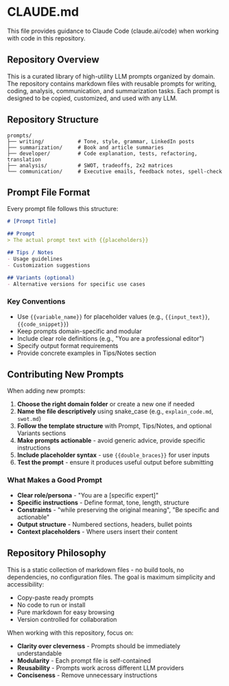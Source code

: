 # CLAUDE.md

This file provides guidance to Claude Code (claude.ai/code) when working with code in this repository.

## Repository Overview

This is a curated library of high-utility LLM prompts organized by domain. The repository contains markdown files with reusable prompts for writing, coding, analysis, communication, and summarization tasks. Each prompt is designed to be copied, customized, and used with any LLM.

## Repository Structure

```
prompts/
├── writing/           # Tone, style, grammar, LinkedIn posts
├── summarization/     # Book and article summaries
├── developer/         # Code explanation, tests, refactoring, translation
├── analysis/          # SWOT, tradeoffs, 2x2 matrices
└── communication/     # Executive emails, feedback notes, spell-check
```

## Prompt File Format

Every prompt file follows this structure:

```markdown
# [Prompt Title]

## Prompt
> The actual prompt text with {{placeholders}}

## Tips / Notes
- Usage guidelines
- Customization suggestions

## Variants (optional)
- Alternative versions for specific use cases
```

### Key Conventions
- Use `{{variable_name}}` for placeholder values (e.g., `{{input_text}}`, `{{code_snippet}}`)
- Keep prompts domain-specific and modular
- Include clear role definitions (e.g., "You are a professional editor")
- Specify output format requirements
- Provide concrete examples in Tips/Notes section

## Contributing New Prompts

When adding new prompts:

1. **Choose the right domain folder** or create a new one if needed
2. **Name the file descriptively** using snake_case (e.g., `explain_code.md`, `swot.md`)
3. **Follow the template structure** with Prompt, Tips/Notes, and optional Variants sections
4. **Make prompts actionable** - avoid generic advice, provide specific instructions
5. **Include placeholder syntax** - use `{{double_braces}}` for user inputs
6. **Test the prompt** - ensure it produces useful output before submitting

### What Makes a Good Prompt

- **Clear role/persona** - "You are a [specific expert]"
- **Specific instructions** - Define format, tone, length, structure
- **Constraints** - "while preserving the original meaning", "Be specific and actionable"
- **Output structure** - Numbered sections, headers, bullet points
- **Context placeholders** - Where users insert their content

## Repository Philosophy

This is a static collection of markdown files - no build tools, no dependencies, no configuration files. The goal is maximum simplicity and accessibility:

- Copy-paste ready prompts
- No code to run or install
- Pure markdown for easy browsing
- Version controlled for collaboration

When working with this repository, focus on:
- **Clarity over cleverness** - Prompts should be immediately understandable
- **Modularity** - Each prompt file is self-contained
- **Reusability** - Prompts work across different LLM providers
- **Conciseness** - Remove unnecessary instructions

